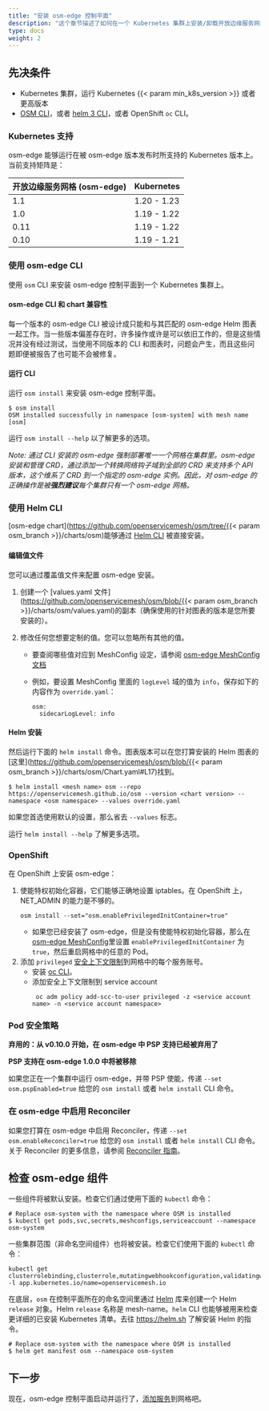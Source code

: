 ```yaml
---
title: "安装 osm-edge 控制平面"
description: "这个章节描述了如何在一个 Kubernetes 集群上安装/卸载开放边缘服务网格 (osm-edge)"
type: docs
weight: 2
---
```


## 先决条件

- Kubernetes 集群，运行 Kubernetes {{< param min_k8s_version >}} 或者更高版本
- [OSM CLI](/docs/guides/cli)，或者 [helm 3 CLI](https://helm.sh/docs/intro/install/)，或者 OpenShift `oc` CLI。

### Kubernetes 支持

osm-edge 能够运行在被 osm-edge 版本发布时所支持的 Kubernetes 版本上。当前支持矩阵是：

| 开放边缘服务网格 (osm-edge) | Kubernetes |
| ----------------- | ----------- |
| 1.1               | 1.20 - 1.23 |
| 1.0               | 1.19 - 1.22 |
| 0.11              | 1.19 - 1.22 |
| 0.10              | 1.19 - 1.21 |

### 使用 osm-edge CLI

使用 `osm` CLI 来安装 osm-edge 控制平面到一个 Kubernetes 集群上。

#### osm-edge CLI 和 chart 兼容性

每一个版本的 osm-edge CLI 被设计成只能和与其匹配的 osm-edge Helm 图表一起工作。当一些版本偏差存在时，许多操作或许是可以依旧工作的，但是这些情况并没有经过测试，当使用不同版本的 CLI 和图表时，问题会产生，而且这些问题即便被报告了也可能不会被修复。

#### 运行 CLI

运行 `osm install` 来安装 osm-edge 控制平面。

```console
$ osm install
OSM installed successfully in namespace [osm-system] with mesh name [osm]
```

运行 `osm install --help` 以了解更多的选项。

_Note: 通过 CLI 安装的 osm-edge 强制部署唯一一个网格在集群里。osm-edge 安装和管理 CRD，通过添加一个转换网络钩子域到全部的 CRD 来支持多个 API 版本，这个维系了 CRD 到一个指定的 osm-edge 实例。因此，对 osm-edge 的正确操作是被**强烈建议**每个集群只有一个 osm-edge 网格。_

### 使用 Helm CLI

[osm-edge chart](https://github.com/openservicemesh/osm/tree/{{< param osm_branch >}}/charts/osm)能够通过 [Helm CLI](https://helm.sh/docs/intro/install/) 被直接安装。

#### 编辑值文件

您可以通过覆盖值文件来配置 osm-edge 安装。

1. 创建一个 [values.yaml 文件](https://github.com/openservicemesh/osm/blob/{{< param osm_branch >}}/charts/osm/values.yaml)的副本（确保使用的针对图表的版本是您所要安装的）。
2. 修改任何您想要定制的值。您可以忽略所有其他的值。

   - 要查阅哪些值对应到 MeshConfig 设定，请参阅 [osm-edge MeshConfig 文档](/docs/guides/mesh_config)

   - 例如，要设置 MeshConfig 里面的 `logLevel` 域的值为 `info`，保存如下的内容作为 `override.yaml`：
     ```
     osm:
       sidecarLogLevel: info
     ```

#### Helm 安装

然后运行下面的 `helm install` 命令。图表版本可以在您打算安装的 Helm 图表的[这里](https://github.com/openservicemesh/osm/blob/{{< param osm_branch >}}/charts/osm/Chart.yaml#L17)找到。

```console
$ helm install <mesh name> osm --repo https://openservicemesh.github.io/osm --version <chart version> --namespace <osm namespace> --values override.yaml
```

如果您首选使用默认的设置，那么省去 `--values` 标志。

运行 `helm install --help` 了解更多选项。

### OpenShift

在 OpenShift 上安装 osm-edge：

1. 使能特权初始化容器，它们能够正确地设置 iptables。在 OpenShift 上，NET_ADMIN 的能力是不够的。
   ```shell
   osm install --set="osm.enablePrivilegedInitContainer=true"
   ```
   - 如果您已经安装了 osm-edge，但是没有使能特权初始化容器，那么在 [osm-edge MeshConfig](/docs/guides/mesh_config)里设置 `enablePrivilegedInitContainer` 为 `true`，然后重启网格中的任意的 Pod。
2. 添加 `privileged` [安全上下文限制](https://docs.openshift.com/container-platform/4.7/authentication/managing-security-context-constraints.html)到网格中的每个服务账号。
   - 安装 [oc CLI](https://docs.openshift.com/container-platform/4.7/cli_reference/openshift_cli/getting-started-cli.html)。
   - 添加安全上下文限制到 service account
     ```shell
      oc adm policy add-scc-to-user privileged -z <service account name> -n <service account namespace>
     ```

### Pod 安全策略

**弃用的：从 v0.10.0 开始，在 osm-edge 中 PSP 支持已经被弃用了**

**PSP 支持在 osm-edge 1.0.0 中将被移除**

如果您正在一个集群中运行 osm-edge，并带 PSP 使能，传递 `--set osm.pspEnabled=true` 给您的 `osm install` 或者 `helm install` CLI 命令。

### 在 osm-edge 中启用 Reconciler

如果您打算在 osm-edge 中启用 Reconciler，传递 `--set osm.enableReconciler=true` 给您的 `osm install` 或者 `helm install` CLI 命令。关于 Reconciler 的更多信息，请参阅 [Reconciler 指南](/docs/guides/reconciler)。

## 检查 osm-edge 组件

一些组件将被默认安装。检查它们通过使用下面的 `kubectl` 命令：

```console
# Replace osm-system with the namespace where OSM is installed
$ kubectl get pods,svc,secrets,meshconfigs,serviceaccount --namespace osm-system
```

一些集群范围（非命名空间组件）也将被安装。检查它们使用下面的 `kubectl` 命令：

```console
kubectl get clusterrolebinding,clusterrole,mutatingwebhookconfiguration,validatingwebhookconfigurations -l app.kubernetes.io/name=openservicemesh.io
```

在底层，`osm` 在控制平面所在的命名空间里通过 [Helm](https://helm.sh) 库来创建一个 Helm `release` 对象。Helm `release` 名称是 mesh-name。`helm` CLI 也能够被用来检查更详细的已安装 Kubernetes 清单。去往 https://helm.sh 了解安装 Helm 的指令。

```console
# Replace osm-system with the namespace where OSM is installed
$ helm get manifest osm --namespace osm-system
```

## 下一步

现在，osm-edge 控制平面启动并运行了，[添加服务](/docs/guides/app_onboarding/)到网格吧。
